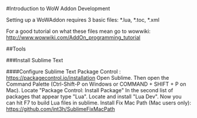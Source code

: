 #Introduction to WoW Addon Development 

Setting up a WoWAddon requires 3 basic files:  *.lua, *.toc, *.xml

For a good tutorial on what these files mean go to wowwiki: http://www.wowwiki.com/AddOn_programming_tutorial

##Tools

###Install Sublime Text

####Configure Sublime Text
Package Control : https://packagecontrol.io/installation
Open Sublime.  Then open the Command Palette (Ctrl-Shift-P on Windows or COMMAND + SHIFT + P on Mac).  Locate "Package Control: Install Package"
In the second list of packages that appear type "Lua".  Locate and install "Lua Dev".  Now you can hit F7 to build Lua files in sublime.
Install Fix Mac Path (Mac users only): https://github.com/int3h/SublimeFixMacPath